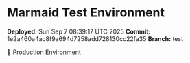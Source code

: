 # Marmaid Test Environment

**Deployed:** Sun Sep  7 08:39:17 UTC 2025
**Commit:** 1e2a460a4ac8f9a694d7258add728130cc22fa35
**Branch:** test

[🚀 Production Environment](https://wkoziej.github.io/marmaid/)
